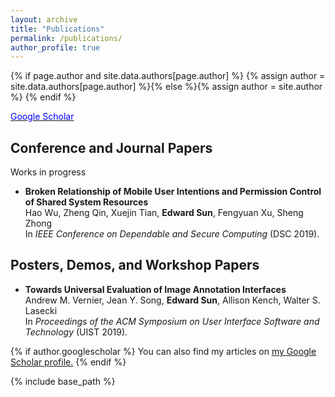 ```yaml
---
layout: archive
title: "Publications"
permalink: /publications/
author_profile: true
---
```


{% if page.author and site.data.authors[page.author] %}
  {% assign author = site.data.authors[page.author] %}{% else %}{% assign author = site.author %}
{% endif %}

<a href="{{author.googlescholar}}"><i class="ai ai-google-scholar-square ai-fw"></i> <span style="color:blue">Google Scholar</span></a>


## Conference and Journal Papers
Works in progress
*	**Broken Relationship of Mobile User Intentions and Permission Control of Shared System Resources**<br/>
	Hao Wu, Zheng Qin, Xuejin Tian, **Edward Sun**, Fengyuan Xu, Sheng Zhong<br/>
	In *IEEE Conference on Dependable and Secure Computing* (DSC 2019).

## Posters, Demos, and Workshop Papers
*	**Towards Universal Evaluation of Image Annotation Interfaces**<br/>
	Andrew M. Vernier, Jean Y. Song, **Edward Sun**, Allison Kench, Walter S. Lasecki<br/>
	In *Proceedings of the ACM Symposium on User Interface Software and Technology* (UIST 2019).<br/>
	<!--<span style="color:blue">[Paper](../files/corsica_UIST2019-poster.pdf)</span>-->


{% if author.googlescholar %}
  You can also find my articles on <u><a href="{{author.googlescholar}}">my Google Scholar profile</a>.</u>
{% endif %}

{% include base_path %}

